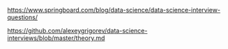 https://www.springboard.com/blog/data-science/data-science-interview-questions/

https://github.com/alexeygrigorev/data-science-interviews/blob/master/theory.md